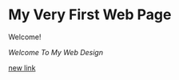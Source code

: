 # My Very First Web Page
 
Welcome!

*Welcome To My Web Design*

[new link](https://www.google.com)



